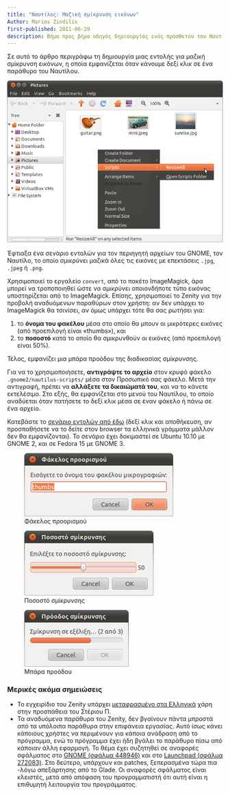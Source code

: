 ```yaml
---
title: "Ναυτίλος: Μαζική σμίκρυνση εικόνων"
Author: Marios Zindilis
first-published: 2011-06-29
description: Βήμα προς βήμα οδηγός δημιουργίας ενός πρόσθετου του Ναυτίλου για σμίκρυνση εικόνων
---
```


Σε αυτό το άρθρο περιγράφω τη δημιουργία μιας εντολής για μαζική σμίκρυνση εικόνων, η οποία εμφανίζεται όταν κάνουμε
δεξί κλικ σε ένα παράθυρο του Ναυτίλου.

<!-- read more -->

![Μενού του Ναυτίλου](nautilus-resizeall-0.png)

Έφτιαξα ένα σενάριο εντολών για τον περιηγητή αρχείων του GNOME, τον Ναυτίλο, το οποίο σμικρύνει μαζικά όλες τις
εικόνες με επεκτάσεις `.jpg`, `.jpeg` ή `.png`.

Χρησιμοποιεί το εργαλείο `convert`, από το πακέτο ImageMagick, άρα 
μπορεί να τροποποιηθεί ώστε να σμικρύνει οποιονδήποτε τύπο εικόνας 
υποστηρίζεται από το ImageMagick. Επίσης, χρησιμοποιεί το Zenity για 
την προβολή αναδυόμενων παραθύρων στον χρήστη: αν δεν υπάρχει το 
ImageMagick θα τσινίσει, αν όμως υπάρχει τότε θα σας ρωτήσει για:

1.  το <strong>όνομα του φακέλου</strong> μέσα στο οποίο θα μπουν οι 
    μικρότερες εικόνες (από προεπιλογή είναι «thumbs»), και
2.  το <strong>ποσοστό</strong> κατά το οποίο θα σμικρυνθούν οι 
    εικόνες (από προεπιλογή είναι 50%).

Τέλος, εμφανίζει μια μπάρα προόδου της διαδικασίας σμίκρυνσης.

Για να το χρησιμοποιήσετε, <strong>αντιγράψτε το αρχείο</strong> στον 
κρυφό φάκελο <code>.gnome2/nautilus-scripts/</code> μέσα στον Προσωπικό 
σας φάκελο. Μετά την αντιγραφή, πρέπει να <strong>αλλάξετε τα δικαιώματά 
του</strong>, και να το κάνετε εκτελέσιμο. Στο εξής, θα εμφανίζεται στο 
μενού του Ναυτίλου, το οποίο αναδύεται όταν πατήσετε το δεξί κλικ μέσα 
σε έναν φάκελο ή πάνω σε ένα αρχείο. 

Κατεβάστε το [σενάριο εντολών από έδω](https://github.com/marios-zindilis/Scripts/blob/master/Bash/ResizeAll) (δεξί κλικ και
αποθήκευση, αν προσπαθήσετε να το δείτε στον browser τα ελληνικά γράμματα 
μάλλον δεν θα εμφανίζονται). Το σενάριο έχει δοκιμαστεί σε Ubuntu 10.10 με 
GNOME 2, και σε Fedora 15 με GNOME 3.

<div class="container">
<figure class="col-md-4">
<a href="/static/img/nautilus-resizeall-1.png">
<img src="/static/img/nautilus-resizeall-1.png" alt="Καθορισμός φακέλου προορισμού" title="Καθορισμός φακέλου προορισμού" />
</a>
<figcaption>Φάκελος προορισμού</figcaption>
</figure>

<figure class="col-md-4">
<a href="/static/img/nautilus-resizeall-2.png">
<img src="/static/img/nautilus-resizeall-2.png" alt="Ποσοστό σμίκρυνσης" title="Ποσοστό σμίκρυνσης" /> 
</a>
<figcaption>Ποσοστό σμίκρυνσης</figcaption>
</figure>

<figure class="col-md-4">
<a href="/static/img/nautilus-resizeall-3.png">
<img src="/static/img/nautilus-resizeall-3.png" alt="Μπάρα προόδου" title="Μπάρα προόδου" />
</a>
<figcaption>Μπάρα προόδου</figcaption>
</figure>
</div>

### Μερικές ακόμα σημειώσεις ###

*   Το εγχειρίδιο του Zenity υπάρχει [μεταφρασμένο στα Ελληνικά](https://help.gnome.org/users/zenity/2.32/) 
    χάρη στην προσπάθεια του Στέριου Π.
*   Τα αναδυόμενα παράθυρα του Zenity, δεν βγαίνουν πάντα μπροστά από 
    τα υπόλοιπα παράθυρα στην επιφάνεια εργασίας. Αυτό ίσως κάνει 
    κάποιους χρήστες να περιμένουν για κάποια ανάδραση από το πρόγραμμα, 
    ενώ το πρόγραμμα έχει ήδη βγάλει το παράθυρο πίσω από κάποιαν άλλη 
    εφαρμογή. Το θέμα έχει συζητηθεί σε αναφορές σφάλματος στο <a href="https://bugzilla.gnome.org/show_bug.cgi?id=448946">GNOME (σφάλμα 448946)</a> και στο <a href="https://bugs.launchpad.net/ubuntu/+source/zenity/+bug/272083">Launchpad (σφάλμα 272083)</a>. Στο δεύτερο, υπάρχουν και patches, ξεπερασμένα τώρα πια -λόγω απεξάρτησης από το Glade. Οι αναφορές σφάλματος είναι κλειστές, μετά από απόφαση του προγραμματιστή ότι αυτή είναι η επιθυμητή λειτουργία του προγράμματος.
